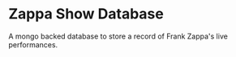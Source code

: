 # Zappa Show Database

A mongo backed database to store a record of Frank Zappa's live performances.
